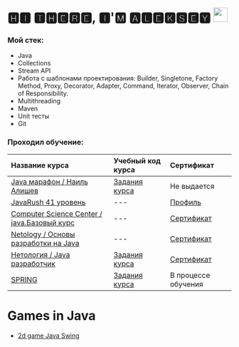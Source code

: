 # 🅷🅸 🆃🅷🅴🆁🅴, 🅸'🅼 🅰🅻🅴🅺🆂🅴🆈 <img src="https://github.com/blackcater/blackcater/raw/main/images/Hi.gif" height="32"/></h1>

### Мой стек:

- Java
- Collections
- Stream API
- Работа с шаблонами проектирования: Builder, Singletone, Factory Method, Proxy, Decorator, Adapter, Command, Iterator,
  Observer, Chain of Responsibility.
- Multithreading
- Maven
- Unit тесты
- Git

### Проходил обучение:

| Название курса                                                                        | Учебный код курса                                                 | Сертификат                                                                                           |
|:--------------------------------------------------------------------------------------|:------------------------------------------------------------------|:-----------------------------------------------------------------------------------------------------|
| [Java марафон / Наиль Алишев](https://java-marathon.tilda.ws/)                        | [Задания курса](https://github.com/AlekseiAnikeev/marathon)       | Не выдается                                                                                          |
| [JavaRush 41 уровень](https://javarush.ru/)                                           | ---                                                               | [Профиль](https://javarush.ru/users/2888134)                                                         |
| [Computer Science Center / java.Базовый курс](https://stepik.org/course/187/syllabus) | ---                                                               | [Сертификат](https://github.com/AlekseiAnikeev/AlekseiAnikeev/blob/main/stepik-certificate.pdf)      |
| [Netology / Основы разработки на Java](https://netology.ru/)                          | ---                                                               | [Сертификат](https://github.com/AlekseiAnikeev/AlekseiAnikeev/blob/main/Netology_Free_java.pdf)      |
| [Нетология / Java разработчик](https://netology.ru/)                                  | [Задания курса](https://github.com/AlekseiAnikeev/NetologyCourse) | [Сертификат](https://github.com/AlekseiAnikeev/AlekseiAnikeev/blob/main/java_developer_netology.pdf) |
| [SPRING](https://swiftbook.org/courses/438)                                           | [Задания курса]()                                                 | В процессе обучения                                                                                  |

# Games in Java

- [2d game Java Swing](https://github.com/AlekseiAnikeev/JavaSwing2DGame)

<!--
**AlekseiAnikeev/AlekseiAnikeev** is a ✨ _special_ ✨ repository because its `README.md` (this file) appears on your GitHub profile.

Here are some ideas to get you started:

- 🔭 I’m currently working on ...
- 🌱 I’m currently learning ...
- 👯 I’m looking to collaborate on ...
- 🤔 I’m looking for help with ...
- 💬 Ask me about ...
- 📫 How to reach me: ...
- 😄 Pronouns: ...
- ⚡ Fun fact: ...
-->
